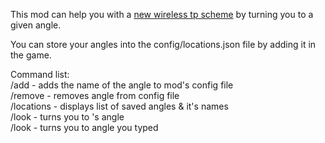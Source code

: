 This mod can help you with a [new wireless tp scheme](https://youtu.be/X7Ah-SJ0vBc?si=oF8f2C9guEGu0Ftm) by turning you to a given angle.

You can store your angles into the config/locations.json file by adding it in the game.

Command list:
<br>
/add <name> <yaw> <pitch> - adds the name of the angle to mod's config file
<br>
/remove <name> - removes <name> angle from config file
<br>
/locations - displays list of saved angles & it's names
<br>
/look <name> - turns you to <name>'s angle
<br>
/look <yaw> <pitch> - turns you to angle you typed
